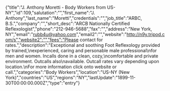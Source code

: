 {"title":"J. Anthony Moretti - Body Workers from US-NY","id":109,"salutation":"","first_name":"J. Anthony","last_name":"Moretti","credentials":"","job_title":"ARBC, B.S.","company":"","short_desc":"ARCB Nationally Certified Reflexologist","phone":"212-946-5688","fax":"","address":"New York, NY","email":"rubb4u@yahoo.com","email2":"","website":"http://n9y.tripod.com/s","website2":"","fees":"Please contact for rates.","description":"Exceptional and soothing Foot Reflexology provided by trained,\nexperienced, caring and personable male professional\nfor men and women. Incalls done in a clean, cozy,\ncomfortable and private environment.  Outcalls also\navailable. Outcall rates vary depending upon location.\nFor more information click onto website or call.","categories":"Body Workers","location":"US-NY (New York)","countries":"US","regions":"NY","lastUpdate":"1899-11-30T00:00:00.000Z","type":"entry"}

